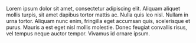 Lorem ipsum dolor sit amet, consectetur adipiscing elit. Aliquam aliquet mollis turpis, sit amet dapibus tortor mattis ac. Nulla quis leo nisl. Nullam in urna tortor. Aliquam nunc enim, fringilla eget accumsan quis, scelerisque et purus. Mauris a est eget nisl mollis molestie. Donec feugiat convallis risus, vel tempus neque auctor tempor. Vivamus id ornare ipsum.
